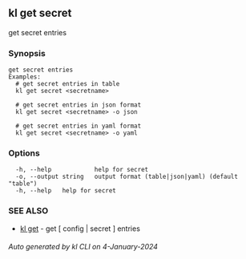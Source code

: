 ## kl get secret

get secret entries

### Synopsis

```
get secret entries
Examples:
  # get secret entries in table
  kl get secret <secretname>

  # get secret entries in json format
  kl get secret <secretname> -o json

  # get secret entries in yaml format
  kl get secret <secretname> -o yaml

```

### Options

```
  -h, --help            help for secret
  -o, --output string   output format (table|json|yaml) (default "table")
  -h, --help   help for secret
```

### SEE ALSO

* [kl get](kl_get.md)  - get [ config | secret ] entries

###### Auto generated by kl CLI on 4-January-2024

